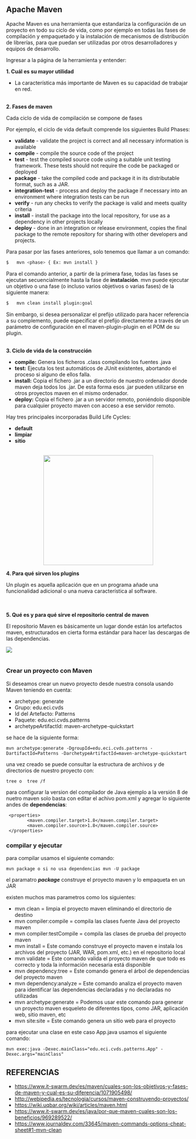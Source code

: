 ## Apache Maven

Apache Maven es una herramienta que estandariza la configuración de un proyecto en todo su ciclo de vida, como por ejemplo en todas las fases de compilación y empaquetado y la instalación de mecanismos de distribución de librerías, para que puedan ser utilizadas por otros desarrolladores y equipos de desarrollo.

Ingresar a la página de la herramienta y entender:

**1. Cuál es su mayor utilidad**

- La característica más importante de Maven es su capacidad de trabajar en red.
<br></br>

**2. Fases de maven**

Cada ciclo de vida de compilación se compone de fases
	
Por ejemplo, el ciclo de vida default comprende los siguientes Build Phases:

- **validate** - validate the project is correct and all necessary information is available
- **compile** - compile the source code of the project
- **test** - test the compiled source code using a suitable unit testing framework. These tests should not require the code be packaged or deployed
- **package** - take the compiled code and package it in its distributable format, such as a JAR.
- **integration-test** - process and deploy the package if necessary into an environment where integration tests can be run
- **verify** - run any checks to verify the package is valid and meets quality criteria
- **install** - install the package into the local repository, for use as a dependency in other projects locally
- **deploy** - done in an integration or release environment, copies the final package to the remote repository for sharing with other developers and projects.

Para pasar por las fases anteriores, solo tenemos que llamar a un comando:
```sh
$	mvn <phase> { Ex: mvn install }
```

Para el comando anterior, a partir de la primera fase, todas las fases se ejecutan secuencialmente hasta la fase de **instalación**. mvn puede ejecutar un objetivo o una fase (o incluso varios objetivos o varias fases) de la siguiente manera:

```sh
$	mvn clean install plugin:goal  
```

Sin embargo, si desea personalizar el prefijo utilizado para hacer referencia a su complemento, puede especificar el prefijo directamente a través de un parámetro de configuración en el maven-plugin-plugin en el POM de su plugin.
<br></br>

**3. Ciclo de vida de la construcción**

- **compile:** Genera los ficheros .class compilando los fuentes .java
- **test:** Ejecuta los test automáticos de JUnit existentes, abortando el proceso si alguno de ellos falla.
- **install:** Copia el fichero .jar a un directorio de nuestro ordenador donde maven deja todos los .jar. De esta forma esos .jar pueden utilizarse en otros proyectos maven en el mismo ordenador.
- **deploy:** Copia el fichero .jar a un servidor remoto, poniéndolo disponible para cualquier proyecto maven con acceso a ese servidor remoto.

Hay tres principales incorporadas Build Life Cycles:

- **default**
- **limpiar**
- **sitio**

<p align="center">
<br>
<img height="300" src="https://i.stack.imgur.com/Ub3Bd.png" />
<br>
</p>

**4. Para qué sirven los plugins**

Un plugin es aquella aplicación que en un programa añade una funcionalidad adicional o una nueva característica al software.

<br></br>
**5. Qué es y para qué sirve el repositorio central de maven**

 El repositorio Maven es básicamente un lugar donde están los artefactos maven, estructurados en cierta forma estándar para hacer las descargas de las dependencias.

![](http://webipedia.es/wp-content/uploads/2018/08/11_Facilidad-1024x578.jpg)
<br></br>

### Crear un proyecto con Maven

Si deseamos crear un nuevo proyecto desde nuestra consola usando Maven teniendo en cuenta:

- archetype: generate
- Grupo: edu.eci.cvds
- Id del Artefacto: Patterns
- Paquete: edu.eci.cvds.patterns
- archetypeArtifactId: maven-archetype-quickstart

se hace de la siguiente forma:

```
mvn archetype:generate -DgroupId=edu.eci.cvds.patterns -DartifactId=Patterns -DarchetypeArtifactId=maven-archetype-quickstart
```

una vez creado se puede consultar la estructura de archivos y de directorios de nuestro proyecto con:

```
tree o  tree /f
```
para configurar la version del compilador de Java ejemplo a la versión 8 de nuetro maven
solo basta con editar el achivo pom.xml y agregar lo siguiente andes de **dependencias**:
```
 <properties>
        <maven.compiler.target>1.8</maven.compiler.target>
        <maven.compiler.source>1.8</maven.compiler.source>
 </properties>
```

### compilar y ejecutar

para compilar usamos el siguiente comando:

```
mvn package o si no usa dependencias mvn -U package
```

el paramatro ***package*** construye el proyecto maven y lo empaqueta en un JAR

existen muchos mas parametros como los siguientes:

- mvn clean =  limpia el proyecto maven eliminando el directorio de destino
- mvn compiler:compile = compila las clases fuente Java del proyecto maven
- mvn compiler:testCompile =  compila las clases de prueba del proyecto maven
- mvn install = Este comando construye el proyecto maven e instala los archivos del proyecto (JAR, WAR, pom.xml, etc.) en el repositorio local
- mvn validate = Este comando valida el proyecto maven de que todo es correcto y toda la información necesaria está disponible
- mvn dependency:tree = Este comando genera el árbol de dependencias del proyecto maven
- mvn dependency:analyze = Este comando analiza el proyecto maven para identificar las dependencias declaradas y no declaradas no utilizadas
- mvn archetype:generate = Podemos usar este comando para generar un proyecto maven esqueleto de diferentes tipos, como JAR, aplicación web, sitio maven, etc
- mvn site:site = Este comando genera un sitio web para el proyecto

para ejecutar una clase en este caso App.java usamos el siguiente comando:

```
mvn exec:java -Dexec.mainClass="edu.eci.cvds.patterns.App" -Dexec.args="mainClass"
```

## REFERENCIAS

- <https://www.it-swarm.dev/es/maven/cuales-son-los-objetivos-y-fases-de-maven-y-cual-es-su-diferencia/1071905498/>
- <http://webipedia.es/tecnologia/cursos/maven-construyendo-proyectos/>
- <https://wiki.uqbar.org/wiki/articles/maven.html>
- <https://www.it-swarm.dev/es/java/por-que-maven-cuales-son-los-beneficios/969289522/>
- <https://www.journaldev.com/33645/maven-commands-options-cheat-sheet#1-mvn-clean>
